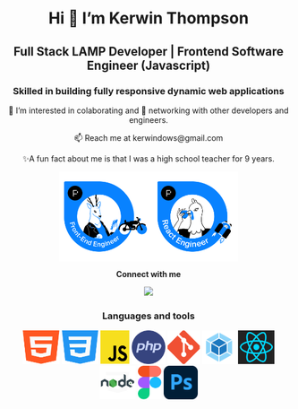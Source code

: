 <h1 align="center">Hi 👋 I’m Kerwin Thompson</h1>
  
<h2 align="center">Full Stack LAMP Developer | Frontend Software Engineer (Javascript)</h2>
<h3 align="center">Skilled in building fully responsive dynamic web applications</h3>

<p align="center"> 👀 I’m interested in colaborating and 💞️ networking with other developers and engineers.</p>
<p align="center">📫 Reach me at kerwindows@gmail.com</p>
<p align="center"> ✨A fun fact about me is that I was a high school teacher for 9 years.</p>

<p align="center">
  <img align="center" src="https://github.com/Kerwindows/Kerwindows/blob/main/files/front-end.png" height=160><img align="center" src="https://github.com/Kerwindows/Kerwindows/blob/main/files/react-dev.png" height=160>
  </p>


<p align="center"><b>Connect with me</b> </p>

<p align="center"><img src="https://img.shields.io/badge/LinkedIn-Kerwindows-blue"></p>

<h3 align="center">Languages and tools</h3>
<p align="center">
  <img title='html' src="https://github.com/Kerwindows/Kerwindows/blob/main/files/html.svg" height=60> 
  <img src="https://github.com/Kerwindows/Kerwindows/blob/main/files/css.svg" height=60>    
  <img src="https://github.com/Kerwindows/Kerwindows/blob/main/files/js.svg" height=60> 
  <img src="https://github.com/Kerwindows/Kerwindows/blob/main/files/php.svg" height=60> 
  <img src="https://github.com/Kerwindows/Kerwindows/blob/main/files/git.svg" height=60> 
  <img src="https://github.com/Kerwindows/Kerwindows/blob/main/files/webpack.png" height=60> 
  <img src="https://github.com/Kerwindows/Kerwindows/blob/main/files/react.png" height=60> 
  <img src="https://github.com/Kerwindows/Kerwindows/blob/main/files/node.jpg" height=60> 
  <img src="https://github.com/Kerwindows/Kerwindows/blob/main/files/figma.svg" height=60> 
  <img src="https://github.com/Kerwindows/Kerwindows/blob/main/files/photoshop.svg" height=60> 
  
</p>

<!---
Kerwindows/Kerwindows is a ✨ special ✨ repository because its `README.md` (this file) appears on your GitHub profile.
You can click the Preview link to take a look at your changes.
--->
